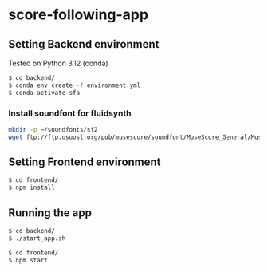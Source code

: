 # score-following-app


## Setting Backend environment

Tested on Python 3.12 (conda)

```bash
$ cd backend/
$ conda env create -f environment.yml
$ conda activate sfa
```
### Install soundfont for fluidsynth

```bash
mkdir -p ~/soundfonts/sf2
wget ftp://ftp.osuosl.org/pub/musescore/soundfont/MuseScore_General/MuseScore_General.sf2 ~/soundfonts/sf2/
```

## Setting Frontend environment

```bash
$ cd frontend/
$ npm install
```

## Running the app

```bash
$ cd backend/
$ ./start_app.sh
```

```bash
$ cd frontend/
$ npm start
```
